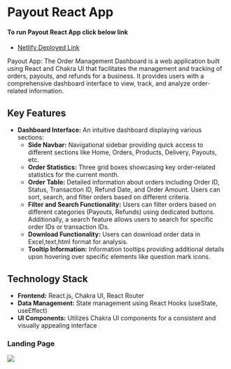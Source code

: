 <h1>Payout React App</h1>

<h4> To run Payout React App click below link</h4>
<ul> <li><a href="https://creative-seahorse-2df9cb.netlify.app/"> Netlify Deployed Link </a></li> </ul>


<div> <p>Payout App: The Order Management Dashboard is a web application built using React and Chakra UI that facilitates the management and tracking of orders, payouts, and refunds for a business. It provides users with a comprehensive dashboard interface to view, track, and analyze order-related information.</p>
</div>

## Key Features


- **Dashboard Interface:** An intuitive dashboard displaying various sections:
  - **Side Navbar:** Navigational sidebar providing quick access to different sections like Home, Orders, Products, Delivery, Payouts, etc.
  - **Order Statistics:** Three grid boxes showcasing key order-related statistics for the current month.
  - **Order Table:** Detailed information about orders including Order ID, Status, Transaction ID, Refund Date, and Order Amount. Users can sort, search, and filter orders based on different criteria.
  - **Filter and Search Functionality:** Users can filter orders based on different categories (Payouts, Refunds) using dedicated buttons. Additionally, a search feature allows users to search for specific order IDs or transaction IDs.
  - **Download Functionality:** Users can download order data in Excel,text,html format for analysis.
  - **Tooltip Information:** Information tooltips providing additional details upon hovering over specific elements like question mark icons.



## Technology Stack

- **Frontend:** React.js, Chakra UI, React Router
- **Data Management:** State management using React Hooks (useState, useEffect)
- **UI Components:** Utilizes Chakra UI components for a consistent and visually appealing interface


<div>

<div> <h3> Landing Page </h3> 
  
  <img src="https://i.ibb.co/TKJLfBL/Screenshot-845.png"/>
 </div>

</div>

